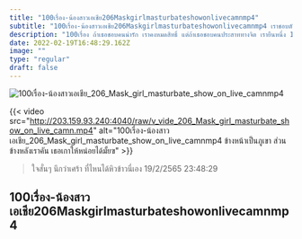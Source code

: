 ```yaml
---
title: "100เรื่อง-น้องสาวเอเชีย206Maskgirlmasturbateshowonlivecamnmp4"
subtitle: "100เรื่อง-น้องสาวเอเชีย206Maskgirlmasturbateshowonlivecamnmp4 เราชอบตัวเองตอนเผลอ แล้วเธอชอบเราตอนไหน"
description: "100เรื่อง ถ้าเธอชอบคนน่ารัก เราคงหมดสิทธิ์ แต่ถ้าเธอชอบคนประสาททางจิต เรายืนหนึ่ง 100เรื่อง-น้องสาวเอเชีย206Maskgirlmasturbateshowonlivecamnmp4 19/2/2565 23:48:29"
date: 2022-02-19T16:48:29.162Z
image: ""
type: "regular"
draft: false
---
```


![100เรื่อง-น้องสาวเอเชีย_206_Mask_girl_masturbate_show_on_live_camnmp4](http://203.159.93.240:4040/raw/v_vide_206_Mask_girl_masturbate_show_on_live_camn.jpg)

{{< video src="http://203.159.93.240:4040/raw/v_vide_206_Mask_girl_masturbate_show_on_live_camn.mp4" alt="100เรื่อง-น้องสาวเอเชีย_206_Mask_girl_masturbate_show_on_live_camnmp4 ข้างหน้าเป็นภูเขา ส่วนข้างหลังเราคัน เธอเกาให้หน่อยได้มั้ยฃ" >}}


> ใจสั่นๆ นึกว่าเศร้า ที่ไหนได้หิวข้าวนี่เอง 19/2/2565 23:48:29

## 100เรื่อง-น้องสาวเอเชีย206Maskgirlmasturbateshowonlivecamnmp4
